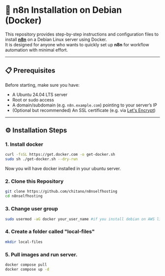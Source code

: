 # 🚀 n8n Installation on Debian (Docker)

This repository provides step-by-step instructions and configuration files to install **[n8n](https://n8n.io/)** on a Debian Linux server using Docker.  
It is designed for anyone who wants to quickly set up **n8n** for workflow automation with minimal effort.

---

## 📋 Prerequisites

Before starting, make sure you have:

- A Ubuntu 24.04 LTS server 
- Root or sudo access
- A domain/subdomain (e.g. `n8n.example.com`) pointing to your server’s IP  
- (Optional but recommended) An SSL certificate (e.g. via [Let's Encrypt](https://letsencrypt.org/))

---

## ⚙️ Installation Steps


### 1. Install docker 

```bash
curl -fsSL https://get.docker.com -o get-docker.sh
sudo sh ./get-docker.sh --dry-run

```

Now you will have docker installed in your ubuntu server. 

### 2. Clone this Repository

```bash
git clone https://github.com/chitano/n8nselfhosting
cd n8nselfhosting

```

### 3. Change user group 
```bash
sudo usermod -aG docker your_user_name #if you install debian on AWS lightsail it will be "ubuntu"

```
### 4. Create a folder called "local-files"

```bash
mkdir local-files

```

### 5. Pull images and run server.
```bash
docker compose pull
docker compose up -d


